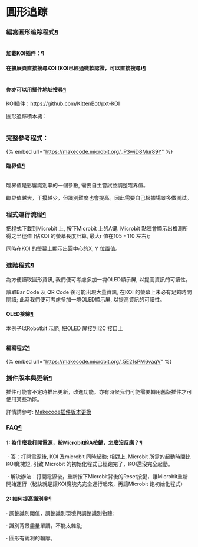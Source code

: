 # 圓形追踪

### 編寫圓形追踪程式[¶](broken-reference)

<figure><img src="https://kittenbothk.readthedocs.io/en/latest/_images/mcbanner.png" alt=""><figcaption></figcaption></figure>

#### 加載KOI插件：[¶](broken-reference)

#### 在擴展頁直接搜尋KOI (KOI已經過微軟認證，可以直接搜尋)[¶](broken-reference)

<figure><img src="https://kittenbothk.readthedocs.io/en/latest/_images/koi_search.png" alt=""><figcaption></figcaption></figure>

#### 你亦可以用插件地址搜尋[¶](broken-reference)

KOI插件：https://github.com/KittenBot/pxt-KOI

圓形追踪積木塊：

<figure><img src="https://kittenbothk.readthedocs.io/en/latest/_images/01-11.png" alt=""><figcaption></figcaption></figure>

### 完整參考程式：

{% embed url="https://makecode.microbit.org/_P3wiD8Mur89Y" %}

#### 臨界值[¶](broken-reference)

<figure><img src="https://kittenbothk.readthedocs.io/en/latest/_images/04-11.png" alt=""><figcaption></figcaption></figure>

臨界值是影響識別率的一個參數, 需要自主嘗試並調整臨界值。

臨界值越大，干擾越少，但識別難度也會提高。因此需要自己根據場景多做測試。

### 程式運行流程[¶](broken-reference)

把程式下載到Microbit 上, 按下Microbit 上的A鍵. Microbit 點陣會顯示出檢測所得之半徑值 (佔KOI 的螢幕長度計算, 最大r 值在105 - 110 左右);

同時在KOI 的螢幕上顯示出圓中心的X, Y 位置值。

### 進階程式[¶](broken-reference)

為方便讀取圓形資訊, 我們便可考慮多加一塊OLED顯示屏, 以提高資訊的可讀性。

讀取Bar Code 及 QR Code 後可能出現大量資訊, 在KOI 的螢幕上未必有足夠時間閱讀; 此時我們便可考慮多加一塊OLED顯示屏, 以提高資訊的可讀性。

#### OLED接線[¶](broken-reference)

本例子以Robotbit 示範, 把OLED 屏接到I2C 接口上

<figure><img src="https://kittenbothk.readthedocs.io/en/latest/_images/03-1.png" alt=""><figcaption></figcaption></figure>

#### 編寫程式[¶](broken-reference)

{% embed url="https://makecode.microbit.org/_5E21sPM6vaqV" %}

### 插件版本與更新[¶](broken-reference)

插件可能會不定時推出更新，改進功能。亦有時候我們可能需要轉用舊版插件才可使用某些功能。

詳情請參考: [Makecode插件版本更換](../../../makecode/makecodeextupdate.md)

### FAQ[¶](broken-reference)

#### 1: 為什麼我打開電源，按Microbit的A按鍵，怎麼沒反應？[¶](broken-reference)

​ · 答：打開電源後, KOI 及microbit 同時起動; 相對上, Microbit 所需的起動時間比KOI魔塊短, 引致 Microbit 的初始化程式已經跑完了，KOI還沒完全起動。

​ · 解決辦法：打開電源後，重新按下Microbit背後的Reset按鍵，讓Microbit重新開始運行（秘訣就是讓KOI魔塊先完全運行起來，再讓Microbit 跑初始化程式）

#### 2: 如何提高識別率[¶](broken-reference)

· 調整識別閾值，調整識別環境與調整識別物體;

· 識別背景盡量單調，不能太雜亂;

· 圓形有銳利的輪廓。
